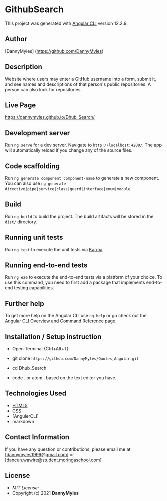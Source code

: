 # GithubSearch

This project was generated with [Angular CLI](https://github.com/angular/angular-cli) version 12.2.9.

## Author

[DannyMyles] (https://github.com/DannyMyles)

## Description

Website where users may enter a GitHub username into a form, submit it, and see names and descriptions of that person's public repositories.      A person can also look for repositories.

## Live Page
https://dannymyles.github.io/Dhub_Search/

## Development server

Run `ng serve` for a dev server. Navigate to `http://localhost:4200/`. The app will automatically reload if you change any of the source files.

## Code scaffolding

Run `ng generate component component-name` to generate a new component. You can also use `ng generate directive|pipe|service|class|guard|interface|enum|module`.

## Build

Run `ng build` to build the project. The build artifacts will be stored in the `dist/` directory.

## Running unit tests

Run `ng test` to execute the unit tests via [Karma](https://karma-runner.github.io).

## Running end-to-end tests

Run `ng e2e` to execute the end-to-end tests via a platform of your choice. To use this command, you need to first add a package that implements end-to-end testing capabilities.

## Further help

To get more help on the Angular CLI use `ng help` or go check out the [Angular CLI Overview and Command Reference](https://angular.io/cli) page.
## Installation / Setup instruction
* Open Terminal {Ctrl+Alt+T}

* git clone ```https://github.com/DannyMyles/Quotes_Angular.git```

* cd Dhub_Search

* code . or atom . based on the text editor you have.

## Technologies Used
* [HTML5](https://github.com/topics/html5)
* [CSS](https://github.com/topics/css3)
* [AngulerCLI]
* markdown

## Contact Information 

If you have any question or contributions, please email me at [dannymyles1999@gmail.com] or [dancun.wawire@student.moringaschool.com]

## License
* *MIT License:*
* Copyright (c) 2021 
 **DannyMyles** 

